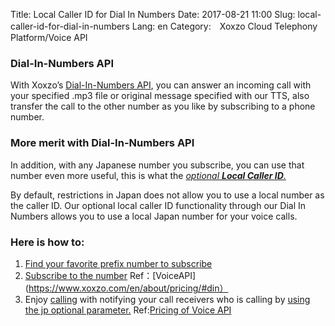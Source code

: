 Title: Local Caller ID for Dial In Numbers
Date: 2017-08-21 11:00
Slug: local-caller-id-for-dial-in-numbers
Lang: en
Category:　Xoxzo Cloud Telephony Platform/Voice API

### Dial-In-Numbers API
With Xoxzo’s [Dial-In-Numbers API](https://www.xoxzo.com/en/about/dial-in-api/), you can answer an incoming call with your specified .mp3 file or original message specified with our TTS, also transfer the call to the other number as you like by subscribing to a phone number.

### More merit with Dial-In-Numbers API
In addition, with any Japanese number you subscribe, you can use that number even more useful, this is what the [*optional **Local Caller ID**.*](https://www.xoxzo.com/en/about/voice-api/)

By default, restrictions in Japan does not allow you to use a local number as the caller ID. Our optional local caller ID functionality through our Dial In Numbers allows you to use a local Japan number for your voice calls.

### Here is how to:
1. [Find your favorite prefix number to subscribe](http://docs.xoxzo.com/en/din.html#finding-a-dial-in-number-via-api)
2. [Subscribe to the number](http://docs.xoxzo.com/en/din.html#subscribing-to-a-dial-in-number-via-api)
Ref：[VoiceAPI](https://www.xoxzo.com/en/about/pricing/#din）
3. Enjoy [calling](http://docs.xoxzo.com/ja/voice.html#jp-specific-optional-parameters) with notifying your call receivers who is calling by [using the jp optional parameter.](http://docs.xoxzo.com/en/voice.html#simple-playback-api)
Ref:[Pricing of Voice API](https://www.xoxzo.com/en/about/pricing/#voice)
